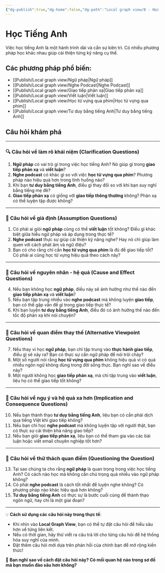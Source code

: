 ```yaml
---
{"dg-publish":true,"dg-home":false,"dg-path":"Local graph view/0 - Học Tiếng Anh.md","permalink":"/local-graph-view/0-hoc-tieng-anh/","dgPassFrontmatter":true,"noteIcon":"","updated":"2025-02-01T07:46:52.184+07:00"}
---
```


# Học Tiếng Anh
Việc học tiếng Anh là một hành trình dài và cần sự kiên trì. Có nhiều phương pháp học khác nhau giúp cải thiện từng kỹ năng cụ thể.

## Các phương pháp phổ biến:
- [[Publish/Local graph view/Ngữ pháp\|Ngữ pháp]]
- [[Publish/Local graph view/Nghe Podcast\|Nghe Podcast]]
- [[Publish/Local graph view/Giao tiếp phản xạ\|Giao tiếp phản xạ]]
- [[Publish/Local graph view/Viết luận\|Viết luận]]
- [[Publish/Local graph view/Học từ vựng qua phim\|Học từ vựng qua phim]]
- [[Publish/Local graph view/Tư duy bằng tiếng Anh\|Tư duy bằng tiếng Anh]]


## Câu hỏi khám phá
---
### 🔍 **Câu hỏi về làm rõ khái niệm (Clarification Questions)**

1. **Ngữ pháp** có vai trò gì trong việc học tiếng Anh? Nó giúp gì trong **giao tiếp phản xạ** và **viết luận**?
2. **Nghe podcast** có khác gì so với việc **học từ vựng qua phim**? Phương pháp nào hiệu quả hơn trong tình huống nào?
3. Khi bạn **tư duy bằng tiếng Anh**, điều gì thay đổi so với khi bạn suy nghĩ bằng tiếng mẹ đẻ?
4. **Giao tiếp phản xạ** có giống với **giao tiếp thông thường** không? Phản xạ có thể luyện tập được không?

---

### 🤔 **Câu hỏi về giả định (Assumption Questions)**

1. Có phải ai giỏi **ngữ pháp** cũng có thể **viết luận** tốt không? Điều gì khác biệt giữa hiểu ngữ pháp và áp dụng trong thực tế?
2. **Nghe podcast** thực sự giúp cải thiện kỹ năng nghe? Hay nó chỉ giúp làm quen với cách phát âm và ngữ điệu?
3. Bạn có cho rằng chỉ cần **học từ vựng qua phim** là đủ để giao tiếp tốt? Có phải ai cũng học từ vựng hiệu quả theo cách này?

---

### 🔄 **Câu hỏi về nguyên nhân - hệ quả (Cause and Effect Questions)**

4. Nếu bạn không học **ngữ pháp**, điều này sẽ ảnh hưởng như thế nào đến **giao tiếp phản xạ** và **viết luận**?
5. Nếu bạn tập trung nhiều vào **nghe podcast** mà không luyện **giao tiếp**, bạn có thể gặp vấn đề gì trong giao tiếp thực tế?
6. Khi bạn luyện **tư duy bằng tiếng Anh**, điều đó có ảnh hưởng thế nào đến tốc độ phản xạ khi nói chuyện?

---

### 🔗 **Câu hỏi về quan điểm thay thế (Alternative Viewpoint Questions)**

7. Nếu thay vì học **ngữ pháp**, bạn chỉ tập trung vào **thực hành giao tiếp**, điều gì sẽ xảy ra? Bạn có thực sự cần ngữ pháp để nói trôi chảy?
8. Một số người nói rằng **học từ vựng qua phim** không hiệu quả vì có quá nhiều ngôn ngữ không dùng trong đời sống thực. Bạn nghĩ sao về điều này?
9. Một người không học **giao tiếp phản xạ**, mà chỉ tập trung vào **viết luận**, liệu họ có thể giao tiếp tốt không?

---

### 🔎 **Câu hỏi về ngụ ý và hệ quả xa hơn (Implication and Consequence Questions)**

10. Nếu bạn thành thạo **tư duy bằng tiếng Anh**, liệu bạn có cần phải dịch qua tiếng Việt khi giao tiếp không?
11. Nếu bạn chỉ học **nghe podcast** mà không luyện tập với người thật, bạn có thực sự cải thiện khả năng giao tiếp?
12. Nếu bạn giỏi **giao tiếp phản xạ**, liệu bạn có thể tham gia vào các bài luận hoặc viết email chuyên nghiệp tốt hơn?

---

### 🎯 **Câu hỏi về thử thách quan điểm (Questioning the Question)**

13. Tại sao chúng ta cho rằng **ngữ pháp** là quan trọng trong việc học tiếng Anh? Có cách nào học mà không cần chú trọng quá nhiều vào ngữ pháp không?
14. Có phải **nghe podcast** là cách tốt nhất để luyện nghe không? Có phương pháp nào khác hiệu quả hơn không?
15. **Tư duy bằng tiếng Anh** có thực sự là bước cuối cùng để thành thạo ngôn ngữ, hay chỉ là một giai đoạn?

---

💡 **Cách sử dụng các câu hỏi này trong thực tế**:

- Khi nhìn vào **Local Graph View**, bạn có thể tự đặt câu hỏi để hiểu sâu hơn về từng liên kết.
- Nếu có thời gian, hãy thử viết ra câu trả lời cho từng câu hỏi để hệ thống hóa suy nghĩ của mình.
- Đặt thêm câu hỏi mới dựa trên phản hồi của chính bạn để mở rộng kiến thức!

🚀 **Bạn nghĩ sao về cách đặt câu hỏi này? Có mối quan hệ nào trong sơ đồ mà bạn muốn đào sâu hơn không?**